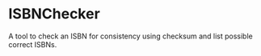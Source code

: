 # ISBNChecker
A tool to check an ISBN for consistency using checksum and list possible correct ISBNs.
